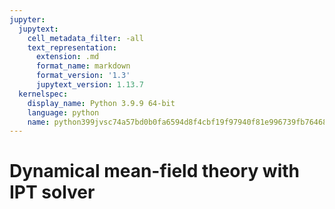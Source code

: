 ```yaml
---
jupyter:
  jupytext:
    cell_metadata_filter: -all
    text_representation:
      extension: .md
      format_name: markdown
      format_version: '1.3'
      jupytext_version: 1.13.7
  kernelspec:
    display_name: Python 3.9.9 64-bit
    language: python
    name: python399jvsc74a57bd0b0fa6594d8f4cbf19f97940f81e996739fb7646882a419484c72d19e05852a7e
---
```


# Dynamical mean-field theory with IPT solver

